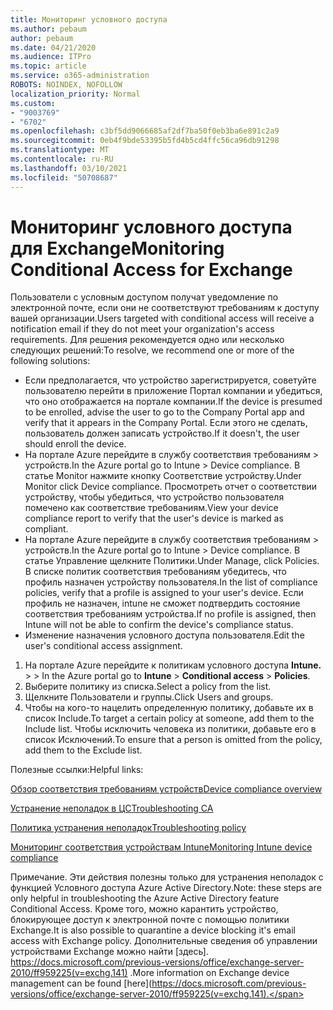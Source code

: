 ```yaml
---
title: Мониторинг условного доступа
ms.author: pebaum
author: pebaum
ms.date: 04/21/2020
ms.audience: ITPro
ms.topic: article
ms.service: o365-administration
ROBOTS: NOINDEX, NOFOLLOW
localization_priority: Normal
ms.custom:
- "9003769"
- "6702"
ms.openlocfilehash: c3bf5dd9066685af2df7ba50f0eb3ba6e891c2a9
ms.sourcegitcommit: 0eb4f9bde53395b5fd4b5cd4ffc56ca96db91298
ms.translationtype: MT
ms.contentlocale: ru-RU
ms.lasthandoff: 03/10/2021
ms.locfileid: "50708687"
---
```

# <a name="monitoring-conditional-access-for-exchange"></a><span data-ttu-id="4398e-102">Мониторинг условного доступа для Exchange</span><span class="sxs-lookup"><span data-stu-id="4398e-102">Monitoring Conditional Access for Exchange</span></span>

<span data-ttu-id="4398e-103">Пользователи с условным доступом получат уведомление по электронной почте, если они не соответствуют требованиям к доступу вашей организации.</span><span class="sxs-lookup"><span data-stu-id="4398e-103">Users targeted with conditional access will receive a notification email if they do not meet your organization's access requirements.</span></span> <span data-ttu-id="4398e-104">Для решения рекомендуется одно или несколько следующих решений:</span><span class="sxs-lookup"><span data-stu-id="4398e-104">To resolve, we recommend one or more of the following solutions:</span></span>

- <span data-ttu-id="4398e-105">Если предполагается, что устройство зарегистрируется, советуйте пользователю перейти в приложение Портал компании и убедиться, что оно отображается на портале компании.</span><span class="sxs-lookup"><span data-stu-id="4398e-105">If the device is presumed to be enrolled, advise the user to go to the Company Portal app and verify that it appears in the Company Portal.</span></span> <span data-ttu-id="4398e-106">Если этого не сделать, пользователь должен записать устройство.</span><span class="sxs-lookup"><span data-stu-id="4398e-106">If it doesn't, the user should enroll the device.</span></span>
- <span data-ttu-id="4398e-107">На портале Azure перейдите в службу соответствия требованиям > устройств.</span><span class="sxs-lookup"><span data-stu-id="4398e-107">In the Azure portal go to Intune > Device compliance.</span></span> <span data-ttu-id="4398e-108">В статье Monitor нажмите кнопку Соответствие устройству.</span><span class="sxs-lookup"><span data-stu-id="4398e-108">Under Monitor click Device compliance.</span></span> <span data-ttu-id="4398e-109">Просмотреть отчет о соответствии устройству, чтобы убедиться, что устройство пользователя помечено как соответствие требованиям.</span><span class="sxs-lookup"><span data-stu-id="4398e-109">View your device compliance report to verify that the user's device is marked as compliant.</span></span>
- <span data-ttu-id="4398e-110">На портале Azure перейдите в службу соответствия требованиям > устройств.</span><span class="sxs-lookup"><span data-stu-id="4398e-110">In the Azure portal go to Intune > Device compliance.</span></span> <span data-ttu-id="4398e-111">В статье Управление щелкните Политики.</span><span class="sxs-lookup"><span data-stu-id="4398e-111">Under Manage, click Policies.</span></span> <span data-ttu-id="4398e-112">В списке политик соответствия требованиям убедитесь, что профиль назначен устройству пользователя.</span><span class="sxs-lookup"><span data-stu-id="4398e-112">In the list of compliance policies, verify that a profile is assigned to your user's device.</span></span> <span data-ttu-id="4398e-113">Если профиль не назначен, intune не сможет подтвердить состояние соответствия требованиям устройства.</span><span class="sxs-lookup"><span data-stu-id="4398e-113">If no profile is assigned, then Intune will not be able to confirm the device's compliance status.</span></span>
- <span data-ttu-id="4398e-114">Изменение назначения условного доступа пользователя.</span><span class="sxs-lookup"><span data-stu-id="4398e-114">Edit the user's conditional access assignment.</span></span>

1. <span data-ttu-id="4398e-115">На портале Azure перейдите к политикам условного доступа **Intune.**  >    >  </span><span class="sxs-lookup"><span data-stu-id="4398e-115">In the Azure portal go to **Intune** > **Conditional access** > **Policies**.</span></span>
2. <span data-ttu-id="4398e-116">Выберите политику из списка.</span><span class="sxs-lookup"><span data-stu-id="4398e-116">Select a policy from the list.</span></span>
3. <span data-ttu-id="4398e-117">Щелкните Пользователи и группы.</span><span class="sxs-lookup"><span data-stu-id="4398e-117">Click Users and groups.</span></span>
4. <span data-ttu-id="4398e-118">Чтобы на кого-то нацелить определенную политику, добавьте их в список Include.</span><span class="sxs-lookup"><span data-stu-id="4398e-118">To target a certain policy at someone, add them to the Include list.</span></span> <span data-ttu-id="4398e-119">Чтобы исключить человека из политики, добавьте его в список Исключений.</span><span class="sxs-lookup"><span data-stu-id="4398e-119">To ensure that a person is omitted from the policy, add them to the Exclude list.</span></span>

<span data-ttu-id="4398e-120">Полезные ссылки:</span><span class="sxs-lookup"><span data-stu-id="4398e-120">Helpful links:</span></span>

[<span data-ttu-id="4398e-121">Обзор соответствия требованиям устройств</span><span class="sxs-lookup"><span data-stu-id="4398e-121">Device compliance overview</span></span>](https://docs.microsoft.com/intune/device-compliance-get-started)

[<span data-ttu-id="4398e-122">Устранение неполадок в ЦС</span><span class="sxs-lookup"><span data-stu-id="4398e-122">Troubleshooting CA</span></span>](https://docs.microsoft.com/intune/troubleshoot-conditional-access)

[<span data-ttu-id="4398e-123">Политика устранения неполадок</span><span class="sxs-lookup"><span data-stu-id="4398e-123">Troubleshooting policy</span></span>](https://docs.microsoft.com/troubleshoot/mem/intune/troubleshoot-policies-in-microsoft-intune)

[<span data-ttu-id="4398e-124">Мониторинг соответствия устройствам Intune</span><span class="sxs-lookup"><span data-stu-id="4398e-124">Monitoring Intune device compliance</span></span>](https://docs.microsoft.com/intune/compliance-policy-monitor)

<span data-ttu-id="4398e-125">Примечание. Эти действия полезны только для устранения неполадок с функцией Условного доступа Azure Active Directory.</span><span class="sxs-lookup"><span data-stu-id="4398e-125">Note: these steps are only helpful in troubleshooting the Azure Active Directory feature Conditional Access.</span></span> <span data-ttu-id="4398e-126">Кроме того, можно карантить устройство, блокирующее доступ к электронной почте с помощью политики Exchange.</span><span class="sxs-lookup"><span data-stu-id="4398e-126">It is also possible to quarantine a device blocking it's email access with Exchange policy.</span></span> <span data-ttu-id="4398e-127">Дополнительные сведения об управлении устройствами Exchange можно найти [здесь]. https://docs.microsoft.com/previous-versions/office/exchange-server-2010/ff959225(v=exchg.141) .</span><span class="sxs-lookup"><span data-stu-id="4398e-127">More information on Exchange device management can be found [here](https://docs.microsoft.com/previous-versions/office/exchange-server-2010/ff959225(v=exchg.141).</span></span>
